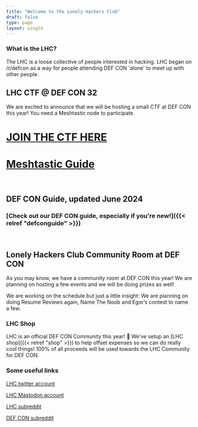 ```yaml
---
title: "Welcome to the Lonely Hackers Club"
draft: false
type: page
layout: single
---
```


### What is the LHC?
The LHC is a loose collective of people interested in hacking. LHC began on /r/defcon as a way for people attending DEF CON 'alone' to meet up with other people.

## LHC CTF @ DEF CON 32

We are excited to announce that we will be hosting a small CTF at DEF CON this year! You need a Meshtastic node to participate.

<h1><a href="https://ctf.lonelyhackers.lol">JOIN THE CTF HERE</a></h1>
<h1><a href="/meshtastic">Meshtastic Guide</a></h1>

&nbsp;

## DEF CON Guide, updated June 2024
### [Check out our DEF CON guide, especially if you're new!]({{< relref "defconguide" >}})

&nbsp;

## Lonely Hackers Club Community Room at DEF CON
As you may know, we have a community room at DEF CON this year! We are planning on hosting a few events and we will be doing prizes as well! 

We are working on the schedule but just a little insight: We are planning on doing Resume Reviews again, Name The Noob and Egor’s contest to name a few.

### LHC Shop
LHC is an official DEF CON Community this year! 🥳 We've setup an [LHC shop]({{< relref "shop" >}}) to help offset expenses so we can do really cool things! 100% of all proceeds will be used towards the LHC Community for DEF CON. 

### Some useful links

[LHC twitter account](https://x.com/L0nelyH4ckers "Twitter Account")  

<a href="https://defcon.social/@L0nelyH4ckers" title="Mastodon Account" rel="me">LHC Mastodon account</a>

[LHC subreddit](https://www.reddit.com/r/largehadroncollider "LHC Subreddit")  

[DEF CON subreddit](https://www.reddit.com/r/defcon "DEF CON Subreddt")  
